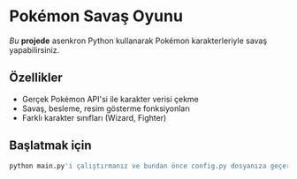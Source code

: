 # Pokémon Savaş Oyunu

*Bu* **projede** asenkron Python kullanarak Pokémon karakterleriyle savaş yapabilirsiniz.

## Özellikler

- Gerçek Pokémon API'si ile karakter verisi çekme
- Savaş, besleme, resim gösterme fonksiyonları
- Farklı karakter sınıfları (Wizard, Fighter)





## Başlatmak için

```bash
python main.py'i çalıştırmanız ve bundan önce config.py dosyanıza geçerli bir *token key* yazmanız önemlidir!
